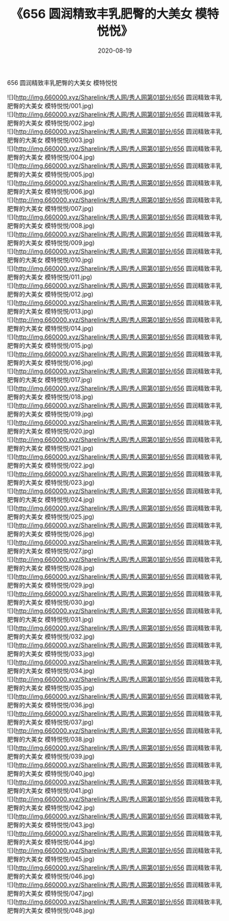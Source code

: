 ﻿---
layout: post
title:  《656 圆润精致丰乳肥臀的大美女 模特悦悦》
date:   2020-08-19
img: http://img.660000.xyz/Sharelink/秀人网/秀人网第01部分/656 圆润精致丰乳肥臀的大美女 模特悦悦/000.jpg
categories: [美女, 清纯, 唯美]
---

656 圆润精致丰乳肥臀的大美女 模特悦悦

  ![](http://img.660000.xyz/Sharelink/秀人网/秀人网第01部分/656 圆润精致丰乳肥臀的大美女 模特悦悦/001.jpg) <br> ![](http://img.660000.xyz/Sharelink/秀人网/秀人网第01部分/656 圆润精致丰乳肥臀的大美女 模特悦悦/002.jpg) <br> ![](http://img.660000.xyz/Sharelink/秀人网/秀人网第01部分/656 圆润精致丰乳肥臀的大美女 模特悦悦/003.jpg) <br> ![](http://img.660000.xyz/Sharelink/秀人网/秀人网第01部分/656 圆润精致丰乳肥臀的大美女 模特悦悦/004.jpg) <br> ![](http://img.660000.xyz/Sharelink/秀人网/秀人网第01部分/656 圆润精致丰乳肥臀的大美女 模特悦悦/005.jpg) <br> ![](http://img.660000.xyz/Sharelink/秀人网/秀人网第01部分/656 圆润精致丰乳肥臀的大美女 模特悦悦/006.jpg) <br> ![](http://img.660000.xyz/Sharelink/秀人网/秀人网第01部分/656 圆润精致丰乳肥臀的大美女 模特悦悦/007.jpg) <br> ![](http://img.660000.xyz/Sharelink/秀人网/秀人网第01部分/656 圆润精致丰乳肥臀的大美女 模特悦悦/008.jpg) <br> ![](http://img.660000.xyz/Sharelink/秀人网/秀人网第01部分/656 圆润精致丰乳肥臀的大美女 模特悦悦/009.jpg) <br> ![](http://img.660000.xyz/Sharelink/秀人网/秀人网第01部分/656 圆润精致丰乳肥臀的大美女 模特悦悦/010.jpg) <br> ![](http://img.660000.xyz/Sharelink/秀人网/秀人网第01部分/656 圆润精致丰乳肥臀的大美女 模特悦悦/011.jpg) <br> ![](http://img.660000.xyz/Sharelink/秀人网/秀人网第01部分/656 圆润精致丰乳肥臀的大美女 模特悦悦/012.jpg) <br> ![](http://img.660000.xyz/Sharelink/秀人网/秀人网第01部分/656 圆润精致丰乳肥臀的大美女 模特悦悦/013.jpg) <br> ![](http://img.660000.xyz/Sharelink/秀人网/秀人网第01部分/656 圆润精致丰乳肥臀的大美女 模特悦悦/014.jpg) <br> ![](http://img.660000.xyz/Sharelink/秀人网/秀人网第01部分/656 圆润精致丰乳肥臀的大美女 模特悦悦/015.jpg) <br> ![](http://img.660000.xyz/Sharelink/秀人网/秀人网第01部分/656 圆润精致丰乳肥臀的大美女 模特悦悦/016.jpg) <br> ![](http://img.660000.xyz/Sharelink/秀人网/秀人网第01部分/656 圆润精致丰乳肥臀的大美女 模特悦悦/017.jpg) <br> ![](http://img.660000.xyz/Sharelink/秀人网/秀人网第01部分/656 圆润精致丰乳肥臀的大美女 模特悦悦/018.jpg) <br> ![](http://img.660000.xyz/Sharelink/秀人网/秀人网第01部分/656 圆润精致丰乳肥臀的大美女 模特悦悦/019.jpg) <br> ![](http://img.660000.xyz/Sharelink/秀人网/秀人网第01部分/656 圆润精致丰乳肥臀的大美女 模特悦悦/020.jpg) <br> ![](http://img.660000.xyz/Sharelink/秀人网/秀人网第01部分/656 圆润精致丰乳肥臀的大美女 模特悦悦/021.jpg) <br> ![](http://img.660000.xyz/Sharelink/秀人网/秀人网第01部分/656 圆润精致丰乳肥臀的大美女 模特悦悦/022.jpg) <br> ![](http://img.660000.xyz/Sharelink/秀人网/秀人网第01部分/656 圆润精致丰乳肥臀的大美女 模特悦悦/023.jpg) <br> ![](http://img.660000.xyz/Sharelink/秀人网/秀人网第01部分/656 圆润精致丰乳肥臀的大美女 模特悦悦/024.jpg) <br> ![](http://img.660000.xyz/Sharelink/秀人网/秀人网第01部分/656 圆润精致丰乳肥臀的大美女 模特悦悦/025.jpg) <br> ![](http://img.660000.xyz/Sharelink/秀人网/秀人网第01部分/656 圆润精致丰乳肥臀的大美女 模特悦悦/026.jpg) <br> ![](http://img.660000.xyz/Sharelink/秀人网/秀人网第01部分/656 圆润精致丰乳肥臀的大美女 模特悦悦/027.jpg) <br> ![](http://img.660000.xyz/Sharelink/秀人网/秀人网第01部分/656 圆润精致丰乳肥臀的大美女 模特悦悦/028.jpg) <br> ![](http://img.660000.xyz/Sharelink/秀人网/秀人网第01部分/656 圆润精致丰乳肥臀的大美女 模特悦悦/029.jpg) <br> ![](http://img.660000.xyz/Sharelink/秀人网/秀人网第01部分/656 圆润精致丰乳肥臀的大美女 模特悦悦/030.jpg) <br> ![](http://img.660000.xyz/Sharelink/秀人网/秀人网第01部分/656 圆润精致丰乳肥臀的大美女 模特悦悦/031.jpg) <br> ![](http://img.660000.xyz/Sharelink/秀人网/秀人网第01部分/656 圆润精致丰乳肥臀的大美女 模特悦悦/032.jpg) <br> ![](http://img.660000.xyz/Sharelink/秀人网/秀人网第01部分/656 圆润精致丰乳肥臀的大美女 模特悦悦/033.jpg) <br> ![](http://img.660000.xyz/Sharelink/秀人网/秀人网第01部分/656 圆润精致丰乳肥臀的大美女 模特悦悦/034.jpg) <br> ![](http://img.660000.xyz/Sharelink/秀人网/秀人网第01部分/656 圆润精致丰乳肥臀的大美女 模特悦悦/035.jpg) <br> ![](http://img.660000.xyz/Sharelink/秀人网/秀人网第01部分/656 圆润精致丰乳肥臀的大美女 模特悦悦/036.jpg) <br> ![](http://img.660000.xyz/Sharelink/秀人网/秀人网第01部分/656 圆润精致丰乳肥臀的大美女 模特悦悦/037.jpg) <br> ![](http://img.660000.xyz/Sharelink/秀人网/秀人网第01部分/656 圆润精致丰乳肥臀的大美女 模特悦悦/038.jpg) <br> ![](http://img.660000.xyz/Sharelink/秀人网/秀人网第01部分/656 圆润精致丰乳肥臀的大美女 模特悦悦/039.jpg) <br> ![](http://img.660000.xyz/Sharelink/秀人网/秀人网第01部分/656 圆润精致丰乳肥臀的大美女 模特悦悦/040.jpg) <br> ![](http://img.660000.xyz/Sharelink/秀人网/秀人网第01部分/656 圆润精致丰乳肥臀的大美女 模特悦悦/041.jpg) <br> ![](http://img.660000.xyz/Sharelink/秀人网/秀人网第01部分/656 圆润精致丰乳肥臀的大美女 模特悦悦/042.jpg) <br> ![](http://img.660000.xyz/Sharelink/秀人网/秀人网第01部分/656 圆润精致丰乳肥臀的大美女 模特悦悦/043.jpg) <br> ![](http://img.660000.xyz/Sharelink/秀人网/秀人网第01部分/656 圆润精致丰乳肥臀的大美女 模特悦悦/044.jpg) <br> ![](http://img.660000.xyz/Sharelink/秀人网/秀人网第01部分/656 圆润精致丰乳肥臀的大美女 模特悦悦/045.jpg) <br> ![](http://img.660000.xyz/Sharelink/秀人网/秀人网第01部分/656 圆润精致丰乳肥臀的大美女 模特悦悦/046.jpg) <br> ![](http://img.660000.xyz/Sharelink/秀人网/秀人网第01部分/656 圆润精致丰乳肥臀的大美女 模特悦悦/047.jpg) <br> ![](http://img.660000.xyz/Sharelink/秀人网/秀人网第01部分/656 圆润精致丰乳肥臀的大美女 模特悦悦/048.jpg) <br>
